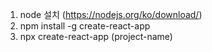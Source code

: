 1. node 설치 (https://nodejs.org/ko/download/)
2. npm install -g create-react-app
3. npx create-react-app (project-name)
